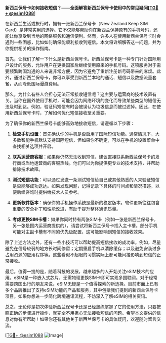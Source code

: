 **新西兰保号卡如何接收短信？——全面解答新西兰保号卡使用中的常见疑问[[TG💪+ @esim1088](https://t.me/s/esim1088)]**

在新西兰生活或旅行时，拥有一张新西兰保号卡（New Zealand Keep SIM Card）是非常实用的选择。它不仅能够帮助你在新西兰保持原有的手机号码，还能让你享受到当地的网络服务和通信便利。然而，许多人在使用新西兰保号卡时会遇到一些困惑，比如如何确保能顺利接收到短信。本文将详细解答这一问题，并为你提供相关的操作指南。

首先，让我们了解一下什么是新西兰保号卡。新西兰保号卡是一种专门针对国际用户设计的服务，允许用户在更换国家后继续使用原来的手机号码。这项服务对于需要频繁跨国沟通的人来说非常方便，因为它避免了重新注册新号码带来的麻烦。此外，通过新西兰保号卡，你可以享受到新西兰本地的通话、短信以及数据流量套餐，从而降低国际漫游费用。

那么，为什么有些人会担心无法正常接收短信呢？这主要与运营商的技术设置有关。当你在国外使用手机时，可能会因为网络环境的变化而导致某些类型的短信无法及时到达。例如，验证码短信有时会被误认为垃圾信息而被过滤掉。因此，在使用新西兰保号卡时，了解如何优化短信接收至关重要。

为了确保你的新西兰保号卡能够高效地接收短信，请遵循以下步骤：

1. **检查手机设置**：首先确认你的手机是否启用了国际短信功能。通常情况下，大多数智能手机默认支持国际短信，但如果你不确定，可以在手机的设置菜单中查找相关选项并开启。

2. **联系运营商客服**：如果你仍然无法收到短信，建议直接联系新西兰保号卡的发行商或当地运营商的客服热线。他们可以为你提供更专业的技术支持，并帮助排除技术故障。

3. **测试短信功能**：可以通过发送一条测试短信给自己或其他熟悉的人来验证短信是否能够成功送达。如果发现问题，记得记录下具体的时间点和情况描述，以便后续咨询时提供给技术人员参考。

4. **更新软件版本**：确保你的手机操作系统是最新的稳定版本。软件更新往往包含重要的安全补丁和性能改进，有助于提升整体通讯质量。

5. **考虑更换SIM卡槽**：如果你同时持有两张SIM卡（例如一张是新西兰保号卡，另一张是国内运营商提供的），请尝试将新西兰保号卡插入主卡槽。部分手机可能对主副卡槽有不同的优先级配置，这可能影响到短信的接收效果。

除了上述方法之外，还有一些小技巧可以帮助提高短信接收的成功率。例如，尽量避免在信号较弱的地方长时间停留；定期重启手机以清除缓存；以及避免安装过多占用资源的应用程序等。这些看似不起眼的习惯实际上都可能间接影响到短信的正常接收。

最后，值得一提的是，随着科技的发展，越来越多的人开始关注eSIM技术的应用。eSIM是一种嵌入式芯片，无需物理更换SIM卡即可实现多国联网。对于经常需要跨国出行的朋友来说，eSIM无疑是一个值得探索的新选择。目前市面上已有多个品牌推出了支持eSIM功能的产品和服务，其中包括我们提到的新西兰保号卡项目。如果你想进一步简化跨境通讯流程，不妨深入了解eSIM的相关资讯。

总之，无论你是初次体验新西兰保号卡还是已经熟练掌握了它的使用方法，只要按照正确的步骤进行操作，就完全不用担心无法接收短信的问题。希望本文提供的信息对你有所帮助！如果你还有其他关于新西兰保号卡的具体疑问，欢迎随时留言交流。

[[TG💪+ @esim1088](https://t.me/s/esim1088) ![Image](https://i.postimg.cc/4NQfJmqS/Snipaste-2025-05-13-00-14-12.png)]